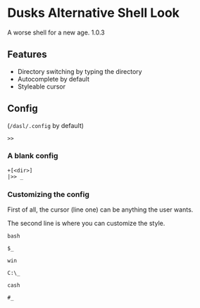 # Dusks Alternative Shell Look

A worse shell for a new age.
1.0.3

## Features

+ Directory switching by typing the directory
+ Autocomplete by default
+ Styleable cursor

## Config
(`/dasl/.config` by default)
```
>>

```
### A blank config

```
+[<dir>]
|>> _
```
### Customizing the config

First of all, the cursor (line one) can be anything the user wants.

The second line is where you can customize the style.

```
bash
```
`$_`

```
win
```
`C:\_`

```
cash
```
`#_`